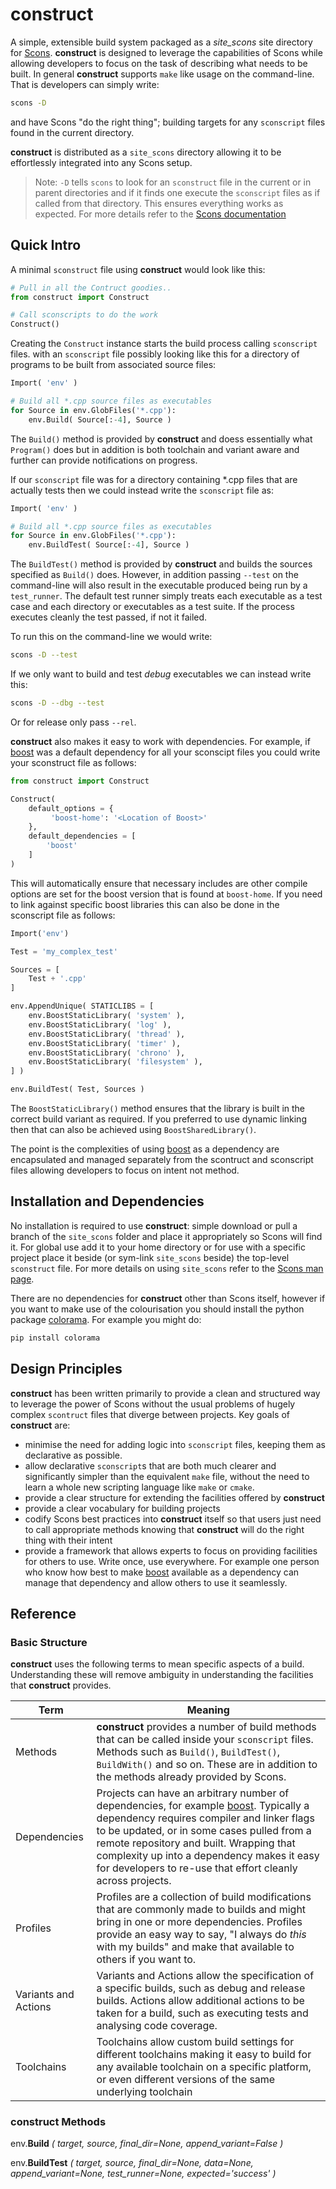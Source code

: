 # construct

A simple, extensible build system packaged as a *site_scons* site directory for [Scons](http://www.scons.org/). **construct** is designed to leverage the capabilities of Scons while allowing developers to focus on the task of describing what needs to be built. In general **construct** supports `make` like usage on the command-line. That is developers can simply write:

```sh
scons -D
```

and have Scons "do the right thing"; building targets for any `sconscript` files found in the current directory.

**construct** is distributed as a `site_scons` directory allowing it to be effortlessly integrated into any Scons setup.

> Note: `-D` tells `scons` to look for an `sconstruct` file in the current or in parent directories and if it finds one execute the `sconscript` files as if called from that directory. This ensures everything works as expected. For more details refer to the [Scons documentation](http://www.scons.org/documentation.php)


## Quick Intro

A minimal `sconstruct` file using **construct** would look like this:

```python
# Pull in all the Contruct goodies..
from construct import Construct

# Call sconscripts to do the work
Construct()
```

Creating the `Construct` instance starts the build process calling `sconscript` files. with an `sconscript` file possibly looking like this for a directory of programs to be built from associated source files:

```python
Import( 'env' )

# Build all *.cpp source files as executables
for Source in env.GlobFiles('*.cpp'):
    env.Build( Source[:-4], Source )
```

The `Build()` method is provided by **construct** and doess essentially what `Program()` does but in addition is both toolchain and variant aware and further can provide notifications on progress.

If our `sconscript` file was for a directory containing *.cpp files that are actually tests then we could instead write the `sconscript` file as:

```python
Import( 'env' )

# Build all *.cpp source files as executables
for Source in env.GlobFiles('*.cpp'):
    env.BuildTest( Source[:-4], Source )
```

The `BuildTest()` method is provided by **construct** and builds the sources specified as `Build()` does. However, in addition passing `--test` on the command-line will also result in the executable produced being run by a `test_runner`. The default test runner simply treats each executable as a test case and each directory or executables as a test suite. If the process executes cleanly the test passed, if not it failed.

To run this on the command-line we would write:

```sh
scons -D --test
```

If we only want to build and test *debug* executables we can instead write this:

```sh
scons -D --dbg --test
```

Or for release only pass `--rel`.

**construct** also makes it easy to work with dependencies. For example, if [boost](http://www.boost.org/) was a default dependency for all your sconscipt files you could write your sconstruct file as follows:

```python
from construct import Construct

Construct(
    default_options = {
         'boost-home': '<Location of Boost>'
    },
    default_dependencies = [ 
        'boost' 
    ]
)
```

This will automatically ensure that necessary includes are other compile options are set for the boost version that is found at `boost-home`. If you need to link against specific boost libraries this can also be done in the sconscript file as follows:

```python
Import('env')

Test = 'my_complex_test'

Sources = [
    Test + '.cpp'
]

env.AppendUnique( STATICLIBS = [
    env.BoostStaticLibrary( 'system' ),
    env.BoostStaticLibrary( 'log' ),
    env.BoostStaticLibrary( 'thread' ),
    env.BoostStaticLibrary( 'timer' ),
    env.BoostStaticLibrary( 'chrono' ),
    env.BoostStaticLibrary( 'filesystem' ),
] )

env.BuildTest( Test, Sources )
```

The `BoostStaticLibrary()` method ensures that the library is built in the correct build variant as required. If you preferred to use dynamic linking then that can also be achieved using `BoostSharedLibrary()`.

The point is the complexities of using [boost](http://www.boost.org/) as a dependency are encapsulated and managed separately from the scontruct and sconscript files allowing developers to focus on intent not method.


## Installation and Dependencies

No installation is required to use **construct**: simple download or pull a branch of the `site_scons` folder and place it appropriately so Scons will find it. For global use add it to your home directory or for use with a specific project place it beside (or sym-link `site_scons` beside) the top-level `sconstruct` file. For more details on using `site_scons` refer to the [Scons man page](http://www.scons.org/doc/production/HTML/scons-man.html).

There are no dependencies for **construct** other than Scons itself, however if you want to make use of the colourisation you should install the python package [colorama](https://pypi.python.org/pypi/colorama). For example you might do:

```sh
pip install colorama
```

## Design Principles

**construct** has been written primarily to provide a clean and structured way to leverage the power of Scons without the usual problems of hugely complex `scontruct` files that diverge between projects. Key goals of **construct** are:

  * minimise the need for adding logic into `sconscript` files, keeping them as declarative as possible. 
  * allow declarative `sconscript`s that are both much clearer and significantly simpler than the equivalent `make` file, without the need to learn a whole new scripting language like `make` or `cmake`.
  * provide a clear structure for extending the facilities offered by **construct**
  * provide a clear vocabulary for building projects
  * codify Scons best practices into **construct** itself so that users just need to call appropriate methods knowing that **construct** will do the right thing with their intent
  * provide a framework that allows experts to focus on providing facilities for others to use. Write once, use everywhere. For example one person who know how best to make [boost](http://www.boost.org/) available as a dependency can manage that dependency and allow others to use it seamlessly.


## Reference

### Basic Structure

**construct** uses the following terms to mean specific aspects of a build. Understanding these will remove ambiguity in understanding the facilities that **construct** provides.

| Term                 | Meaning   |
| -------------------- | --------- |
| Methods              | **construct** provides a number of build methods that can be called inside your `sconscript` files. Methods such as `Build()`, `BuildTest()`, `BuildWith()` and so on. These are in addition to the methods already provided by Scons. |
| Dependencies         | Projects can have an arbitrary number of dependencies, for example [boost](http://www.boost.org/). Typically a dependency requires compiler and linker flags to be updated, or in some cases pulled from a remote repository and built. Wrapping that complexity up into a dependency makes it easy for developers to re-use that effort cleanly across projects. |
| Profiles             | Profiles are a collection of build modifications that are commonly made to builds and might bring in one or more dependencies. Profiles provide an easy way to say, "I always do *this* with my builds" and make that available to others if you want to. |
| Variants and Actions | Variants and Actions allow the specification of a specific builds, such as debug and release builds. Actions allow additional actions to be taken for a build, such as executing tests and analysing code coverage. |
| Toolchains           | Toolchains allow custom build settings for different toolchains making it easy to build for any available toolchain on a specific platform, or even different versions of the same underlying toolchain |

### construct Methods

env.**Build** *( target, source, final_dir=None, append_variant=False )*


env.**BuildTest** *( target, source, final_dir=None, data=None, append_variant=None, test_runner=None, expected='success' )*





